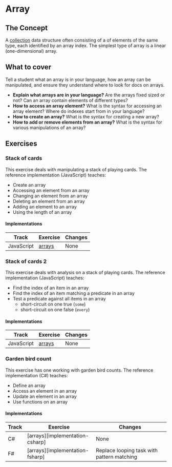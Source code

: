 # Array

## The Concept

A [collection][type-collection] data structure often consisting of a of elements of the same type, each identified by an array index. The simplest type of array is a linear (one-dimensional) array.

## What to cover

Tell a student what an array is in your language, how an array can be manipulated, and ensure they understand where to look for docs on arrays.

- **Explain what arrays are in your language?** Are the arrays fixed sized or not? Can an array contain elements of different types?
- **How to access an array element?** What is the syntax for accessing an array element? Where do indexes start from in your language?
- **How to create an array?** What is the syntax for creating a new array?
- **How to add or remove elements from an array?** What is the syntax for various manipulations of an array?

## Exercises

### Stack of cards

This exercise deals with manipulating a stack of playing cards. The reference implementation (JavaScript) teaches:

- Create an array
- Accessing an element from an array
- Changing an element from an array
- Deleting an element from an array
- Adding an element to an array
- Using the length of an array

#### Implementations

| Track      | Exercise                            | Changes |
| ---------- | ----------------------------------- | ------- |
| JavaScript | [arrays][implementation-javascript] | None    |

### Stack of cards 2

This exercise deals with analysis on a stack of playing cards. The reference implementation (JavaScript) teaches:

- Find the index of an item in an array
- Find the index of an item matching a predicate in an array
- Test a predicate against all items in an array
  - short-circuit on one true (`some`)
  - short-circuit on one false (`every`)

#### Implementations

| Track      | Exercise                              | Changes |
| ---------- | ------------------------------------- | ------- |
| JavaScript | [arrays][implementation-javascript-2] | None    |

### Garden bird count

This exercise has one working with garden bird counts. The reference implementation (C#) teaches:

- Define an array
- Access an element in an array
- Update an element in an array
- Use functions on an array

#### Implementations

| Track | Exercise                        | Changes                                    |
| ----- | ------------------------------- | ------------------------------------------ |
| C#    | [arrays][implementation-csharp] | None                                       |
| F#    | [arrays][implementation-fsharp] | Replace looping task with pattern matching |

[type-collection]: ./collection.md
[implementation-javascript]: ../../languages/javascript/exercises/concept/arrays/.docs/introduction.md
[implementation-javascript-2]: ../../languages/javascript/exercises/concept/array-analysis/.docs/introduction.md
